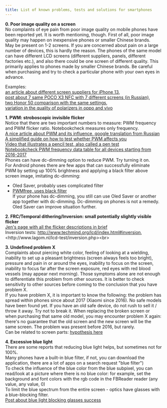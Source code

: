 ```yaml
---
title: List of known problems, tests and solutions for smartphones
---
```

**0. Poor image quality on a screen**<br>
No complaints of eye pain from poor image quality on mobile phones have been reported yet. It is worth mentioning, though. First of all, poor image quality may happen on inexpensive phones or smaller Chinese brands.<br>
May be present on 1-2 screens. If you are concerned about pain on a large number of devices, this is hardly the reason.
The phones of the same model can have different LCD screens (different suppliers, panels, different factories etc.), and also there could be one screen of different quality. This primarily applies to phones made by smaller Chinese brands. Be careful when purchasing and try to check a particular phone with your own eyes in advance.

Examples: <br>
[an article about different screen suppliers for iPhone 13](https://english.etnews.com/20210506200001),<br>
[post about 7 same POCO X3 NFC with 7 different screens (in Russian)](https://4pda.to/forum/index.php?showtopic=943228&view=findpost&p=111348742),<br>
[two Honor 50 comparison with the same settings](https://ds-blobs-4.cdn.devapps.ru/24450744.jpg),<br>
[variation in the quality of polarizers in oppo and vivo](https://ledstrain.org/d/1334-smartphone-polarization-research)<br>

**1. PWM: stroboscopic invisible flicker**<br>
Notice that there are two important numbers to measure: PWM frequency and PWM flicker ratio. Notebookcheck measures only frequency.<br>
[A nice article about PWM and its influence, google translation from Russian](https://deep--review-com.translate.goog/articles/amoled-pwm-flicker/?_x_tr_sl=ru&_x_tr_tl=en&_x_tr_hl=ru)<br>
[A simplified guide on how to test whether PWM affects you](https://ledstrain.org/d/1404-eyestrain-triggers/9)<br>
[Video that illustrates a pencil test, also called a pen test](https://www.youtube.com/watch?v=IHKWQRzS2tE&loop=0)<br>
[Notebookcheck PWM frequency data table for all devices starting from 2016-2017](https://www.notebookcheck.net/Benchmarks-and-Test-Results.142793.0.html?type=&sort=&max_results=1000&archive=1&or=0&showBars=1&bench_350_944=1&model=1&screen_panel_type=1)<br>
Phones can have dc-dimming option to reduce PWM. Try turning it on.<br>
For Android phones there are few apps that can successfully eliminate PWM by setting up 100% brightness and applying a black filter above screen image, imitating dc-dimming:<br>
* Oled Saver, probably uses complicated filter<br>
* [PWMfree, uses black filter](https://forum.xda-developers.com/t/app-amoled-pwmfree.3898070/?__cf_chl_jschl_tk__=AFSoq18Bz4MKbpn8Y6AJvLHyTLxp0y1prraqCthK0aY-1640438292-0-gaNycGzNCxE)<br>
If your phone has dc-dimming, you still can use Oled Saver or another app together with dc-dimming. Dc-dimming on phones is not a remedy. Oled Saver can improve situation further.<br>

**2. FRC/Temporal dithering/Inversion: small potentially slightly visible flicker**<br>
[Jen's page with all the flicker descriptions in brief](https://www.flickersense.org/background/led-screens)<br>
Inversion tests: [http://www.techmind.org/lcd/index.html#inversion, ](http://www.techmind.org/lcd/index.html#inversion,)<http://www.lagom.nl/lcd-test/inversion.php><br>

**3. Undefined problem X**<br>
Complaints about piercing white color, feeling of looking at a wielding, inability to set up a pleasant brightness (screen always feels too bright), pressure and pain in or around the eyes, inability to focus on the screen, inability to focus far after the screen exposure, red eyes with red blood vessels (may appear next morning). Those symptoms alone are not enough to differentiate this problem from other sources. It is better to check sensitivity to other sources before coming to the conclusion that you have problem X.<br>
If you have problem X, it is important to know the following: the problem has spread within phones since about 2017 (Xiaomi since 2016). No safe models have been found yet. If you have an old safe device, do not rush to sell it / throw it away. Try not to break it. When replacing the broken screen or when purchasing that same old model, you may encounter problem X again: there's no guarantee that the old screen and the new screen will be the same screen.
The problem was present before 2016, but rarely.<br>
Can be related to screen parts: [hypothesis here](https://ledstrain.org/d/1458-ips-screen-parts-description-and-dangerous-parts-hypothesis-lightvergence)<br>

**4. Excessive blue light**<br>
There are some reports that reducing blue light helps, but sometimes not for 100%.<br>
Many phones have a built-in blue filter, if not, you can download the application, there are a lot of apps on a search request "blue filter")<br>
To check the influence of the blue color from the blue subpixel, you can read/look at a picture where there is no blue color: for example, set the background and font colors with the rgb code in the FBReader reader (any value, any value, 0)<br>
To limit the blue spectrum from the entire screen - optics have glasses with a blue-blocking filter.<br>
[Post about blue light blocking glasses success](https://ledstrain.org/d/798-anyone-had-success-with-blue-light-filters/25)<br>
